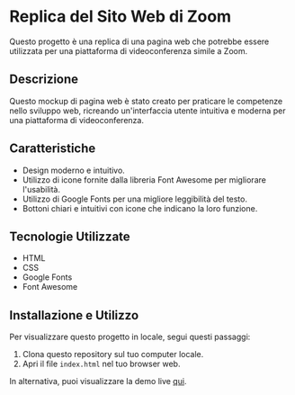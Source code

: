# Replica del Sito Web di Zoom

Questo progetto è una replica di una pagina web che potrebbe essere utilizzata per una piattaforma di videoconferenza simile a Zoom.

## Descrizione

Questo mockup di pagina web è stato creato per praticare le competenze nello sviluppo web, ricreando un'interfaccia utente intuitiva e moderna per una piattaforma di videoconferenza.

## Caratteristiche

- Design moderno e intuitivo.
- Utilizzo di icone fornite dalla libreria Font Awesome per migliorare l'usabilità.
- Utilizzo di Google Fonts per una migliore leggibilità del testo.
- Bottoni chiari e intuitivi con icone che indicano la loro funzione.

## Tecnologie Utilizzate

- HTML
- CSS
- Google Fonts
- Font Awesome

## Installazione e Utilizzo

Per visualizzare questo progetto in locale, segui questi passaggi:

1. Clona questo repository sul tuo computer locale.
2. Apri il file `index.html` nel tuo browser web.

In alternativa, puoi visualizzare la demo live [qui](https://caldatoluca.github.io./zoom-layout/).
